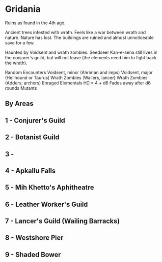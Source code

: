 # Gridania
Ruins as found in the 4th age.

Ancient trees infested with wrath. Feels like a war between wrath and nature. Nature has lost.
The buildings are ruined and almost unnoticeable save for a few.

Haunted by Voidsent and wrath zombies. Seedseer Kan-e-sena still lives in the conjurer's guild, but will not leave (the elements need him to fight back the wrath).

Random Encounters
Voidsent, minor (Ahriman and imps)
Voidsent, major (Hellhound or Taurus)
Wrath Zombies (Wailers, lancer)
Wrath Zombies (Adders; archers)
Enraged Elementals
    HD = 4 + d6
    Fades away after d6 rounds
Mutants

## By Areas

## 1 - Conjurer's Guild

## 2 - Botanist Guild

## 3 -

## 4 - Apkallu Falls

## 5 - Mih Khetto's Aphitheatre

## 6 - Leather Worker's Guild

## 7 - Lancer's Guild (Wailing Barracks)

## 8 - Westshore Pier

## 9 - Shaded Bower
